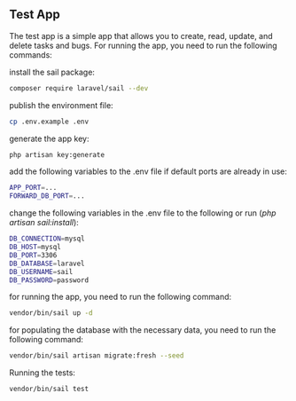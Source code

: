 ## Test App

The test app is a simple app that allows you to create, read, update, and delete tasks and bugs. For running the app, you need to run the following commands:

install the sail package:
```bash
composer require laravel/sail --dev
```

publish the environment file:
```bash
cp .env.example .env
```

generate the app key:
```bash
php artisan key:generate
```

add the following variables to the .env file if default ports are already in use:

```bash 
APP_PORT=...
FORWARD_DB_PORT=...
```

change the following variables in the .env file to the following or run (_php artisan sail:install_):
```bash
DB_CONNECTION=mysql
DB_HOST=mysql
DB_PORT=3306
DB_DATABASE=laravel
DB_USERNAME=sail
DB_PASSWORD=password
```

for running the app, you need to run the following command:
```bash
vendor/bin/sail up -d
```

for populating the database with the necessary data, you need to run the following command:

```bash
vendor/bin/sail artisan migrate:fresh --seed

```

Running the tests:

```bash
vendor/bin/sail test
```
